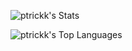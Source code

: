 ![ptrickk's Stats](https://github-readme-stats.vercel.app/api?username=ptrickk&theme=tokyonight&show_icons=true&hide_border=false&count_private=true)

![ptrickk's Top Languages](https://github-readme-stats.vercel.app/api/top-langs/?username=ptrickk&theme=tokyonight&show_icons=true&hide_border=false&layout=compact)

